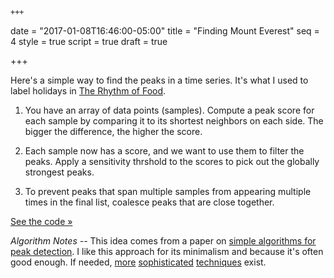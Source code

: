 	+++
date = "2017-01-08T16:46:00-05:00"
title = "Finding Mount Everest"
seq = 4
style = true
script = true
draft = true

+++

<!-- Peak Detection For Minimalists -->
<!-- Finding Mount Everest -->
<!-- Recently I was working on a visualization of [food seasonality](http://rhythm-of-food.net) and needed to detect the times at which	 search interest spiked. -->
<!--  that I used on a [recent visualization project](http://rhythm-of-food.net) where it was put to work to find sudden spikes in various food searches on Google Search -->

<!-- Here's the simple approach I used to find the peaks in a time series. -->

<!-- <svg class='some-time-series'></svg> -->
<!-- _data => scores => thresholds_ -->

<!-- Scores should be normalized to a common baseline. A good choice is `(score - mean(scores)) / stdev(scores)`, which normalizes scale but preserves outliers. -->


<!-- _illustration of scores for various standard shapes, comparing left & right_ -->
<!-- _show the scores for each sample in the original chart_ -->

<!-- <svg></svg> -->
<!-- _show the above chart, now with a sensitivity waterline_ -->

<!-- <svg></svg> -->

<!-- There's a small problem - peaks spanning multiple samples appear multiple times. To fix this, we coalesce peaks that are close together. -->

<!-- _final, coalesced peaks_ -->

Here's a simple way to find the peaks in a time series. It's what I used to label holidays in [The Rhythm of Food](http://rhythm-of-food.net).

1. You have an array of data points (samples). Compute a peak score for each sample by comparing it to its shortest neighbors on each side. The bigger the difference, the higher the score.


2. Each sample now has a score, and we want to use them to filter the peaks. Apply a sensitivity thrshold to the scores to pick out the globally strongest peaks.

3. To prevent peaks that span multiple samples from appearing multiple times in the final list, coalesce peaks that are close together.


[See the code »](#)

_Algorithm Notes --_ This idea comes from a paper on [simple algorithms for peak detection](https://www.researchgate.net/publication/228853276_Simple_Algorithms_for_Peak_Detection_in_Time-Series). I like this approach for its minimalism and because it's often good enough. If needed, [more](-) [sophisticated](-) [techniques](-) exist.


<!-- strikes a good balance between simplicity and power. -->



<!--
. The peakiness of a sample should be a measure of how flat or spiky it is, and we calculate it by comparing the sample to its neighbors on the left and right. -->

<!--

The first step is to score each sample based on its local spikiness by comparing it to its nearby neighbors on the left and the right.

-->
<!-- atticus lish? -->

<!-- A high _threshold_ keeps only the strongest peaks, while lowering the threshold starts to let in smaller peaks with lower scores. -->

<!--
So far the scores are in the same units as our original data, so the next step is to rescale them.  -->
<!-- Normalizing them  will allow us to consistently treat different time series. A good choice is `(score - mean(scores)) / stdev(scores)`, which normalizes scale but preserves outliers. -->

<!-- the same cutoff for different time series. -->
